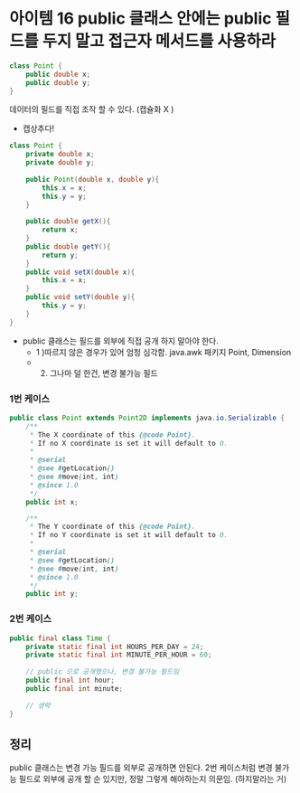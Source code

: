 # 아이템 16  public 클래스 안에는 public 필드를 두지 말고 접근자 메서드를 사용하라



```java
class Point {
    public double x;
    public double y;
}
```

데이터의 필드를 직접 조작 할 수 있다. (캡슐화 X )

- 캡상추다!



```java
class Point {
    private double x;
    private double y;
    
    public Point(double x, double y){
        this.x = x;
        this.y = y;
    }
    
    public double getX(){
        return x;
    }
    public double getY(){
        return y;
    }
    public void setX(double x){
        this.x = x;
    }
    public void setY(double y){
        this.y = y;
    }
}
```



- public 클래스는 필드를 외부에 직접 공개 하지 말아야 한다.
  - 1 )따르지 않은 경우가 있어 엄청 심각함. java.awk 패키지 Point, Dimension 
  - 2) 그나마 덜 한건, 변경 불가능 필드



### 1번 케이스

```java
public class Point extends Point2D implements java.io.Serializable {
    /**
     * The X coordinate of this {@code Point}.
     * If no X coordinate is set it will default to 0.
     *
     * @serial
     * @see #getLocation()
     * @see #move(int, int)
     * @since 1.0
     */
    public int x;

    /**
     * The Y coordinate of this {@code Point}.
     * If no Y coordinate is set it will default to 0.
     *
     * @serial
     * @see #getLocation()
     * @see #move(int, int)
     * @since 1.0
     */
    public int y;
```



### 2번 케이스

```java
public final class Time {
    private static final int HOURS_PER_DAY = 24;
    private static final int MINUTE_PER_HOUR = 60;
    
    // public 으로 공개했으나, 변경 불가능 필드임
    public final int hour;
    public final int minute;
    
    // 생략
}
```





## 정리

public 클래스는 변경 가능 필드를 외부로 공개하면 안된다. 2번 케이스처럼 변경 불가능 필드로 외부에 공개 할 순 있지만, 정말 그렇게 해야하는지 의문임. (하지말라는 거) 

